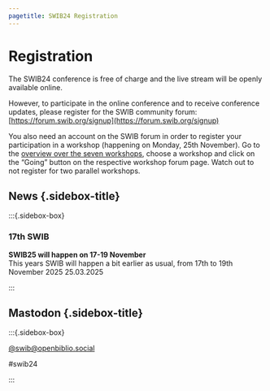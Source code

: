 ```yaml
---
pagetitle: SWIB24 Registration
---
```


<div id="main">

# Registration

The SWIB24 conference is free of charge and the live stream will be openly available online.

However, to participate in the online conference and to receive conference updates, please register for the SWIB community forum: [https://forum.swib.org/signup](https://forum.swib.org/signup)

You also need an account on the SWIB forum in order to register your participation in a workshop (happening on Monday, 25th November). Go to the [overview over the seven workshops](https://forum.swib.org/t/workshops-at-swib24/134), choose a workshop and click on the “Going” button on the respective workshop forum page. Watch out to not register for two parallel workshops.

</div>

<div id="sidebar">

## News {.sidebox-title}

:::{.sidebox-box}

### 17th SWIB

**SWIB25 will happen on 17-19 November**\
This years SWIB will happen a bit earlier as usual, from 17th to 19th November 2025
25.03.2025


:::


## Mastodon {.sidebox-title}

:::{.sidebox-box}

[\@swib@openbiblio.social](https://openbiblio.social/@swib)

#swib24

:::

</div>


